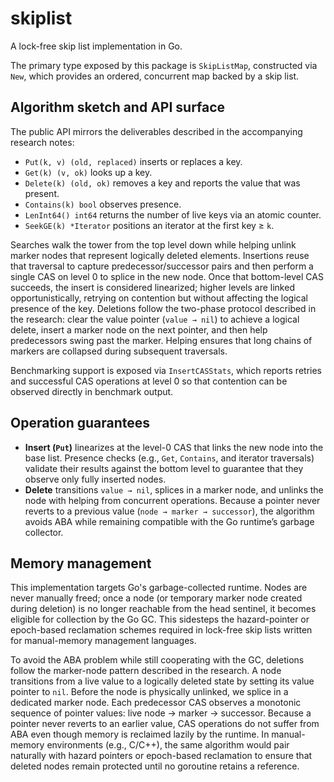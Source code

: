 # skiplist

A lock-free skip list implementation in Go.

The primary type exposed by this package is `SkipListMap`, constructed via `New`,
which provides an ordered, concurrent map backed by a skip list.

## Algorithm sketch and API surface

The public API mirrors the deliverables described in the accompanying research
notes:

* `Put(k, v) (old, replaced)` inserts or replaces a key.
* `Get(k) (v, ok)` looks up a key.
* `Delete(k) (old, ok)` removes a key and reports the value that was present.
* `Contains(k) bool` observes presence.
* `LenInt64() int64` returns the number of live keys via an atomic counter.
* `SeekGE(k) *Iterator` positions an iterator at the first key ≥ `k`.

Searches walk the tower from the top level down while helping unlink marker
nodes that represent logically deleted elements. Insertions reuse that traversal
to capture predecessor/successor pairs and then perform a single CAS on level 0
to splice in the new node. Once that bottom-level CAS succeeds, the insert is
considered linearized; higher levels are linked opportunistically, retrying on
contention but without affecting the logical presence of the key. Deletions
follow the two-phase protocol described in the research: clear the value pointer
(`value → nil`) to achieve a logical delete, insert a marker node on the next
pointer, and then help predecessors swing past the marker. Helping ensures that
long chains of markers are collapsed during subsequent traversals.

Benchmarking support is exposed via `InsertCASStats`, which reports retries and
successful CAS operations at level 0 so that contention can be observed directly
in benchmark output.

## Operation guarantees

* **Insert (`Put`)** linearizes at the level-0 CAS that links the new node into
  the base list. Presence checks (e.g., `Get`, `Contains`, and iterator
  traversals) validate their results against the bottom level to guarantee that
  they observe only fully inserted nodes.
* **Delete** transitions `value → nil`, splices in a marker node, and unlinks the
  node with helping from concurrent operations. Because a pointer never reverts
  to a previous value (`node → marker → successor`), the algorithm avoids ABA
  while remaining compatible with the Go runtime’s garbage collector.

## Memory management

This implementation targets Go's garbage-collected runtime. Nodes are never
manually freed; once a node (or temporary marker node created during deletion)
is no longer reachable from the head sentinel, it becomes eligible for
collection by the Go GC. This sidesteps the hazard-pointer or epoch-based
reclamation schemes required in lock-free skip lists written for manual-memory
management languages.

To avoid the ABA problem while still cooperating with the GC, deletions follow
the marker-node pattern described in the research. A node transitions from a
live value to a logically deleted state by setting its value pointer to `nil`.
Before the node is physically unlinked, we splice in a dedicated marker node.
Each predecessor CAS observes a monotonic sequence of pointer values: live node
→ marker → successor. Because a pointer never reverts to an earlier value, CAS
operations do not suffer from ABA even though memory is reclaimed lazily by the
runtime. In manual-memory environments (e.g., C/C++), the same algorithm would
pair naturally with hazard pointers or epoch-based reclamation to ensure that
deleted nodes remain protected until no goroutine retains a reference.
